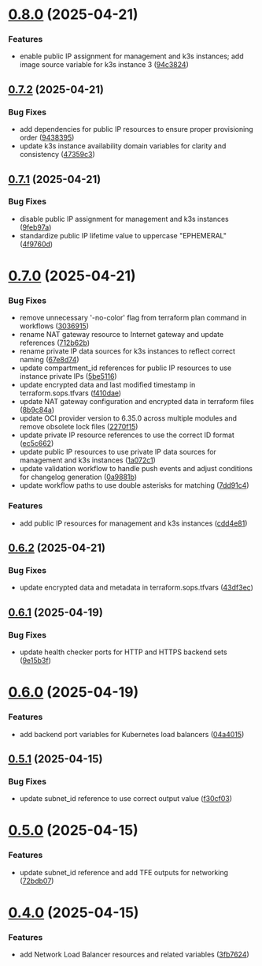 # [0.8.0](https://github.com/binary-braids/terraform-oracle/compare/v0.7.2...v0.8.0) (2025-04-21)


### Features

* enable public IP assignment for management and k3s instances; add image source variable for k3s instance 3 ([94c3824](https://github.com/binary-braids/terraform-oracle/commit/94c3824344f2bd4fa0e566a9d2b74dd3a31b2a24))



## [0.7.2](https://github.com/binary-braids/terraform-oracle/compare/v0.7.1...v0.7.2) (2025-04-21)


### Bug Fixes

* add dependencies for public IP resources to ensure proper provisioning order ([9438395](https://github.com/binary-braids/terraform-oracle/commit/94383952b4dc8dcf4170a8a14460e571ce9195d5))
* update k3s instance availability domain variables for clarity and consistency ([47359c3](https://github.com/binary-braids/terraform-oracle/commit/47359c36c45de5de4a2b54798830754de803b2da))



## [0.7.1](https://github.com/binary-braids/terraform-oracle/compare/v0.7.0...v0.7.1) (2025-04-21)


### Bug Fixes

* disable public IP assignment for management and k3s instances ([9feb97a](https://github.com/binary-braids/terraform-oracle/commit/9feb97a69d60918c76b559b0f73717f89626e38d))
* standardize public IP lifetime value to uppercase "EPHEMERAL" ([4f9760d](https://github.com/binary-braids/terraform-oracle/commit/4f9760d1113ae8c67ff904eea15012146f463941))



# [0.7.0](https://github.com/binary-braids/terraform-oracle/compare/v0.6.2...v0.7.0) (2025-04-21)


### Bug Fixes

* remove unnecessary '-no-color' flag from terraform plan command in workflows ([3036915](https://github.com/binary-braids/terraform-oracle/commit/3036915879fcc55225922bafb938d1a520abd131))
* rename NAT gateway resource to Internet gateway and update references ([712b62b](https://github.com/binary-braids/terraform-oracle/commit/712b62bdf35ba75b4cd97763a3badca2f6413a95))
* rename private IP data sources for k3s instances to reflect correct naming ([67e8d74](https://github.com/binary-braids/terraform-oracle/commit/67e8d743559ef2960c99b215c5a7813875d42a20))
* update compartment_id references for public IP resources to use instance private IPs ([5be5116](https://github.com/binary-braids/terraform-oracle/commit/5be5116165d83441451e20cec7b18ca209f04ea4))
* update encrypted data and last modified timestamp in terraform.sops.tfvars ([f410dae](https://github.com/binary-braids/terraform-oracle/commit/f410daef22b530128c59ddc8c21468919b81531c))
* update NAT gateway configuration and encrypted data in terraform files ([8b9c84a](https://github.com/binary-braids/terraform-oracle/commit/8b9c84a8105e9e528579b65e509895b021eb8de6))
* update OCI provider version to 6.35.0 across multiple modules and remove obsolete lock files ([2270f15](https://github.com/binary-braids/terraform-oracle/commit/2270f15e2486c99a9a4f4ce134d91d072dd31bb2))
* update private IP resource references to use the correct ID format ([ec5c662](https://github.com/binary-braids/terraform-oracle/commit/ec5c662c45b320546855eb06f85b4e15c106881c))
* update public IP resources to use private IP data sources for management and k3s instances ([1a072c1](https://github.com/binary-braids/terraform-oracle/commit/1a072c1d17b35edfebe4b1cb2bec21ed8bba856c))
* update validation workflow to handle push events and adjust conditions for changelog generation ([0a9881b](https://github.com/binary-braids/terraform-oracle/commit/0a9881b00d3e7d4be5c842b5f13748dac71b1a10))
* update workflow paths to use double asterisks for matching ([7dd91c4](https://github.com/binary-braids/terraform-oracle/commit/7dd91c479f7128e4c1c403c03b7240f528fc8a95))


### Features

* add public IP resources for management and k3s instances ([cdd4e81](https://github.com/binary-braids/terraform-oracle/commit/cdd4e81dfeb06af6bb994f318c57ccf0296583b8))



## [0.6.2](https://github.com/binary-braids/terraform-oracle/compare/v0.6.1...v0.6.2) (2025-04-21)


### Bug Fixes

* update encrypted data and metadata in terraform.sops.tfvars ([43df3ec](https://github.com/binary-braids/terraform-oracle/commit/43df3ec15e61d061fc267cc15eef6d1a2201821c))



## [0.6.1](https://github.com/binary-braids/terraform-oracle/compare/v0.6.0...v0.6.1) (2025-04-19)


### Bug Fixes

* update health checker ports for HTTP and HTTPS backend sets ([9e15b3f](https://github.com/binary-braids/terraform-oracle/commit/9e15b3ff1143603f7f3e029c72cfb3efbc83057f))



# [0.6.0](https://github.com/binary-braids/terraform-oracle/compare/v0.5.1...v0.6.0) (2025-04-19)


### Features

* add backend port variables for Kubernetes load balancers ([04a4015](https://github.com/binary-braids/terraform-oracle/commit/04a4015d6e361bcc4bc12f8c5ac9987571487d30))



## [0.5.1](https://github.com/binary-braids/terraform-oracle/compare/v0.5.0...v0.5.1) (2025-04-15)


### Bug Fixes

* update subnet_id reference to use correct output value ([f30cf03](https://github.com/binary-braids/terraform-oracle/commit/f30cf03e803760fc4078b0a01f0a09c41f2eb16f))



# [0.5.0](https://github.com/binary-braids/terraform-oracle/compare/v0.4.0...v0.5.0) (2025-04-15)


### Features

* update subnet_id reference and add TFE outputs for networking ([72bdb07](https://github.com/binary-braids/terraform-oracle/commit/72bdb07dce24d178adaff6ac0297a185e122cc11))



# [0.4.0](https://github.com/binary-braids/terraform-oracle/compare/v0.3.0...v0.4.0) (2025-04-15)


### Features

* add Network Load Balancer resources and related variables ([3fb7624](https://github.com/binary-braids/terraform-oracle/commit/3fb76245f97302f04324f5fd2b8a824d49ce8b14))




